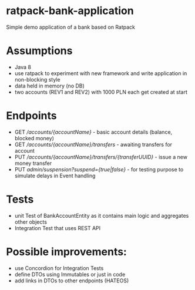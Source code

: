 # ratpack-bank-application
Simple demo application of a bank based on Ratpack

# Assumptions
- Java 8
- use ratpack to experiment with new framework and write application in non-blocking style
- data held in memory (no DB)
- two accounts (REV1 and REV2) with 1000 PLN each get created at start

# Endpoints
- GET */accounts/{accountName}* - basic account details (balance, blocked money)
- GET */accounts/{accountName}/transfers* - awaiting transfers for account
- PUT */accounts/{accountName}/transfers/{transferUUID}* - issue a new money transfer
- PUT *admin/suspension?suspend={true|false}* - for testing purpose to simulate delays in Event handling

# Tests
- unit Test of BankAccountEntity as it contains main logic and aggregates other objects
- Integration Test that uses REST API

# Possible improvements:
- use Concordion for Integration Tests
- define DTOs using Immutables or just in code
- add links in DTOs to other endpoints (HATEOS)
